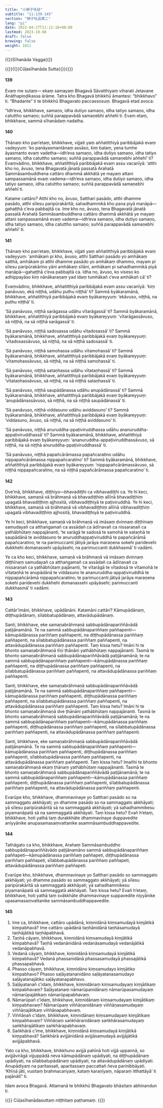 ```yaml
---
title: "小狮子吼经"
subtitle: "11:139-145"
section: "狮子吼品第二"
lang: "pi"
date: 2022-04-27T11:12:18+08:00
lastmod: 2023-10-08
draft: false
brewing: false
weight: 1011
---
```



{{<subtitle>}}Sīhanāda Vagga{{</subtitle>}}

{{<subtitle>}}{{<suttalink src="mn11">}}Cūḷasīhanāda Sutta{{</suttalink>}}{{</subtitle>}}

#### 139

Evaṃ me sutaṃ— ekaṃ samayaṃ Bhagavā Sāvatthiyaṃ viharati Jetavane Anāthapiṇḍikassa ārāme. Tatra kho Bhagavā bhikkhū āmantesi: “bhikkhavo” ti. “Bhadante” ti te bhikkhū Bhagavato paccassosuṃ. Bhagavā etad avoca:

“Idh’eva, bhikkhave, samaṇo, idha dutiyo samaṇo, idha tatiyo samaṇo, idha catuttho samaṇo; suññā parappavādā samaṇebhi aññehī ti. Evam etaṃ, bhikkhave, sammā sīhanādaṃ nadatha.

#### 140

Ṭhānaṃ kho pan’etaṃ, bhikkhave, vijjati yaṃ aññatitthiyā paribbājakā evaṃ vadeyyuṃ: ‘ko panāyasmantānaṃ assāso, kiṃ balaṃ, yena tumhe āyasmanto evaṃ vadetha—idh’eva samaṇo, idha dutiyo samaṇo, idha tatiyo samaṇo, idha catuttho samaṇo; suññā parappavādā samaṇebhi aññehī’ ti? Evaṃvādino, bhikkhave, aññatitthiyā paribbājakā evam assu vacanīyā: ‘atthi kho no, āvuso, tena Bhagavatā jānatā passatā Arahatā Sammāsambuddhena cattāro dhammā akkhātā ye mayaṃ attani sampassamānā evaṃ vadema—idh’eva samaṇo, idha dutiyo samaṇo, idha tatiyo samaṇo, idha catuttho samaṇo; suññā parappavādā samaṇebhi aññehī ti.

Katame cattāro? Atthi kho no, āvuso, Satthari pasādo, atthi dhamme pasādo, atthi sīlesu paripūrakāritā; sahadhammikā kho pana piyā manāpā—gahaṭṭhā c’eva pabbajitā ca. Ime kho no, āvuso, tena Bhagavatā jānatā passatā Arahatā Sammāsambuddhena cattāro dhammā akkhātā ye mayaṃ attani sampassamānā evaṃ vadema—idh’eva samaṇo, idha dutiyo samaṇo, idha tatiyo samaṇo, idha catuttho samaṇo; suññā parappavādā samaṇebhi aññehī’ ti.

#### 141

Ṭhānaṃ kho pan’etaṃ, bhikkhave, vijjati yaṃ aññatitthiyā paribbājakā evaṃ vadeyyuṃ: ‘amhākam pi kho, āvuso, atthi Satthari pasādo yo amhākaṃ satthā, amhākam pi atthi dhamme pasādo yo amhākaṃ dhammo, mayam pi sīlesu paripūrakārino yāni amhākaṃ sīlāni, amhākam pi sahadhammikā piyā manāpā—gahaṭṭhā c’eva pabbajitā ca. Idha no, āvuso, ko viseso ko adhippayāso kiṃ nānākaraṇaṃ yad idaṃ tumhākañ c’eva amhākañ cā’ ti?

Evaṃvādino, bhikkhave, aññatitthiyā paribbājakā evam assu vacanīyā: ‘kiṃ panāvuso, ekā niṭṭhā, udāhu puthu niṭṭhā’ ti? Sammā byākaramānā, bhikkhave, aññatitthiyā paribbājakā evaṃ byākareyyuṃ: ‘ekāvuso, niṭṭhā, na puthu niṭṭhā’ ti.

‘Sā panāvuso, niṭṭhā sarāgassa udāhu vītarāgassā’ ti? Sammā byākaramānā, bhikkhave, aññatitthiyā paribbājakā evaṃ byākareyyuṃ: ‘vītarāgassāvuso, sā niṭṭhā, na sā niṭṭhā sarāgassā’ ti.

‘Sā panāvuso, niṭṭhā sadosassa udāhu vītadosassā’ ti? Sammā byākaramānā, bhikkhave, aññatitthiyā paribbājakā evaṃ byākareyyuṃ: ‘vītadosassāvuso, sā niṭṭhā, na sā niṭṭhā sadosassā’ ti.

‘Sā panāvuso, niṭṭhā samohassa udāhu vītamohassā’ ti? Sammā byākaramānā, bhikkhave, aññatitthiyā paribbājakā evaṃ byākareyyuṃ: ‘vītamohassāvuso, sā niṭṭhā, na sā niṭṭhā samohassā’ ti.

‘Sā panāvuso, niṭṭhā sataṇhassa udāhu vītataṇhassā’ ti? Sammā byākaramānā, bhikkhave, aññatitthiyā paribbājakā evaṃ byākareyyuṃ: ‘vītataṇhassāvuso, sā niṭṭhā, na sā niṭṭhā sataṇhassā’ ti.

‘Sā panāvuso, niṭṭhā saupādānassa udāhu anupādānassā’ ti? Sammā byākaramānā, bhikkhave, aññatitthiyā paribbājakā evaṃ byākareyyuṃ: ‘anupādānassāvuso, sā niṭṭhā, na sā niṭṭhā saupādānassā’ ti.

‘Sā panāvuso, niṭṭhā viddasuno udāhu aviddasuno’ ti? Sammā byākaramānā, bhikkhave, aññatitthiyā paribbājakā evaṃ byākareyyuṃ: ‘viddasuno, āvuso, sā niṭṭhā, na sā niṭṭhā aviddasuno’ ti.

‘Sā panāvuso, niṭṭhā anuruddha-ppaṭiviruddhassa udāhu ananuruddha-appaṭiviruddhassā’ ti? Sammā byākaramānā, bhikkhave, aññatitthiyā paribbājakā evaṃ byākareyyuṃ: ‘ananuruddha-appaṭiviruddhassāvuso, sā niṭṭhā, na sā niṭṭhā anuruddha-ppaṭiviruddhassā’ ti.

‘Sā panāvuso, niṭṭhā papañcārāmassa papañcaratino udāhu nippapañcārāmassa nippapañcaratino’ ti? Sammā byākaramānā, bhikkhave, aññatitthiyā paribbājakā evaṃ byākareyyuṃ: ‘nippapañcārāmassāvuso, sā niṭṭhā nippapañcaratino, na sā niṭṭhā papañcārāmassa papañcaratino’ ti.

#### 142

Dve’mā, bhikkhave, diṭṭhiyo—bhavadiṭṭhi ca vibhavadiṭṭhi ca. Ye hi keci, bhikkhave, samaṇā vā brāhmaṇā vā bhavadiṭṭhiṃ allīnā bhavadiṭṭhiṃ upagatā bhavadiṭṭhiṃ ajjhositā, vibhavadiṭṭhiyā te paṭiviruddhā. Ye hi keci, bhikkhave, samaṇā vā brāhmaṇā vā vibhavadiṭṭhiṃ allīnā vibhavadiṭṭhiṃ upagatā vibhavadiṭṭhiṃ ajjhositā, bhavadiṭṭhiyā te paṭiviruddhā.

Ye hi keci, bhikkhave, samaṇā vā brāhmaṇā vā imāsaṃ dvinnaṃ diṭṭhīnaṃ samudayañ ca atthaṅgamañ ca assādañ ca ādīnavañ ca nissaraṇañ ca yathābhūtaṃ nappajānanti, ‘te sarāgā te sadosā te samohā te sataṇhā te saupādānā te aviddasuno te anuruddhappaṭiviruddhā te papañcārāmā papañcaratino; te na parimuccanti jātiyā jarāya maraṇena sokehi paridevehi dukkhehi domanassehi upāyāsehi; na parimuccanti dukkhasmā’ ti vadāmi.

Ye ca kho keci, bhikkhave, samaṇā vā brāhmaṇā vā imāsaṃ dvinnaṃ diṭṭhīnaṃ samudayañ ca atthaṅgamañ ca assādañ ca ādīnavañ ca nissaraṇañ ca yathābhūtaṃ pajānanti, ‘te vītarāgā te vītadosā te vītamohā te vītataṇhā te anupādānā te viddasuno te ananuruddha-appaṭiviruddhā te nippapañcārāmā nippapañcaratino; te parimuccanti jātiyā jarāya maraṇena sokehi paridevehi dukkhehi domanassehi upāyāsehi; parimuccanti dukkhasmā’ ti vadāmi.

#### 143

Cattār’imāni, bhikkhave, upādānāni. Katamāni cattāri? Kāmupādānaṃ, diṭṭhupādānaṃ, sīlabbatupādānaṃ, attavādupādānaṃ.

Santi, bhikkhave, eke samaṇabrāhmaṇā sabbupādānapariññāvādā paṭijānamānā. Te na sammā sabbupādānapariññaṃ paññapenti—kāmupādānassa pariññaṃ paññapenti, na diṭṭhupādānassa pariññaṃ paññapenti, na sīlabbatupādānassa pariññaṃ paññapenti, na attavādupādānassa pariññaṃ paññapenti. Taṃ kissa hetu? Imāni hi te bhonto samaṇabrāhmaṇā tīṇi ṭhānāni yathābhūtaṃ nappajānanti. Tasmā te bhonto samaṇabrāhmaṇā sabbupādānapariññāvādā paṭijānamānā; te na sammā sabbupādānapariññaṃ paññapenti—kāmupādānassa pariññaṃ paññapenti, na diṭṭhupādānassa pariññaṃ paññapenti, na sīlabbatupādānassa pariññaṃ paññapenti, na attavādupādānassa pariññaṃ paññapenti.

Santi, bhikkhave, eke samaṇabrāhmaṇā sabbupādānapariññāvādā paṭijānamānā. Te na sammā sabbupādānapariññaṃ paññapenti—kāmupādānassa pariññaṃ paññapenti, diṭṭhupādānassa pariññaṃ paññapenti, na sīlabbatupādānassa pariññaṃ paññapenti, na attavādupādānassa pariññaṃ paññapenti. Taṃ kissa hetu? Imāni hi te bhonto samaṇabrāhmaṇā dve ṭhānāni yathābhūtaṃ nappajānanti. Tasmā te bhonto samaṇabrāhmaṇā sabbupādānapariññāvādā paṭijānamānā; te na sammā sabbupādānapariññaṃ paññapenti—kāmupādānassa pariññaṃ paññapenti, diṭṭhupādānassa pariññaṃ paññapenti, na sīlabbatupādānassa pariññaṃ paññapenti, na attavādupādānassa pariññaṃ paññapenti.

Santi, bhikkhave, eke samaṇabrāhmaṇā sabbupādānapariññāvādā paṭijānamānā. Te na sammā sabbupādānapariññaṃ paññapenti—kāmupādānassa pariññaṃ paññapenti, diṭṭhupādānassa pariññaṃ paññapenti, sīlabbatupādānassa pariññaṃ paññapenti, na attavādupādānassa pariññaṃ paññapenti. Taṃ kissa hetu? Imañhi te bhonto samaṇabrāhmaṇā ekaṃ ṭhānaṃ yathābhūtaṃ nappajānanti. Tasmā te bhonto samaṇabrāhmaṇā sabbupādānapariññāvādā paṭijānamānā; te na sammā sabbupādānapariññaṃ paññapenti—kāmupādānassa pariññaṃ paññapenti, diṭṭhupādānassa pariññaṃ paññapenti, sīlabbatupādānassa pariññaṃ paññapenti, na attavādupādānassa pariññaṃ paññapenti.

Evarūpe kho, bhikkhave, dhammavinaye yo Satthari pasādo so na sammaggato akkhāyati; yo dhamme pasādo so na sammaggato akkhāyati; yā sīlesu paripūrakāritā sā na sammaggatā akkhāyati; yā sahadhammikesu piyamanāpatā sā na sammaggatā akkhāyati. Taṃ kissa hetu? Evañ h’etaṃ, bhikkhave, hoti yathā taṃ durakkhāte dhammavinaye duppavedite aniyyānike anupasamasaṃvattanike asammāsambuddhappavedite.

#### 144

Tathāgato ca kho, bhikkhave, Arahaṃ Sammāsambuddho sabbupādānapariññāvādo paṭijānamāno sammā sabbupādānapariññaṃ paññapeti—kāmupādānassa pariññaṃ paññapeti, diṭṭhupādānassa pariññaṃ paññapeti, sīlabbatupādānassa pariññaṃ paññapeti, attavādupādānassa pariññaṃ paññapeti.

Evarūpe kho, bhikkhave, dhammavinaye yo Satthari pasādo so sammaggato akkhāyati; yo dhamme pasādo so sammaggato akkhāyati; yā sīlesu paripūrakāritā sā sammaggatā akkhāyati; yā sahadhammikesu piyamanāpatā sā sammaggatā akkhāyati. Taṃ kissa hetu? Evañ h’etaṃ, bhikkhave, hoti yathā taṃ svākkhāte dhammavinaye suppavedite niyyānike upasamasaṃvattanike sammāsambuddhappavedite.

#### 145

1. Ime ca, bhikkhave, cattāro upādānā, kiṃnidānā kiṃsamudayā kiṃjātikā kiṃpabhavā? Ime cattāro upādānā taṇhānidānā taṇhāsamudayā taṇhājātikā taṇhāpabhavā.
1. Taṇhā cāyaṃ, bhikkhave, kiṃnidānā kiṃsamudayā kiṃjātikā kiṃpabhavā? Taṇhā vedanānidānā vedanāsamudayā vedanājātikā vedanāpabhavā.
1. Vedanā cāyaṃ, bhikkhave, kiṃnidānā kiṃsamudayā kiṃjātikā kiṃpabhavā? Vedanā phassanidānā phassasamudayā phassajātikā phassapabhavā.
1. Phasso cāyaṃ, bhikkhave, kiṃnidāno kiṃsamudayo kiṃjātiko kiṃpabhavo? Phasso saḷāyatananidāno saḷāyatanasamudayo saḷāyatanajātiko saḷāyatanapabhavo.
1. Saḷāyatanañ c’idaṃ, bhikkhave, kiṃnidānaṃ kiṃsamudayaṃ kiṃjātikaṃ kiṃpabhavaṃ? Saḷāyatanaṃ nāmarūpanidānaṃ nāmarūpasamudayaṃ nāmarūpajātikaṃ nāmarūpapabhavaṃ.
1. Nāmarūpañ c’idaṃ, bhikkhave, kiṃnidānaṃ kiṃsamudayaṃ kiṃjātikaṃ kiṃpabhavaṃ? Nāmarūpaṃ viññāṇanidānaṃ viññāṇasamudayaṃ viññāṇajātikaṃ viññāṇapabhavaṃ.
1. Viññāṇañ c’idaṃ, bhikkhave, kiṃnidānaṃ kiṃsamudayaṃ kiṃjātikaṃ kiṃpabhavaṃ? Viññāṇaṃ saṅkhāranidānaṃ saṅkhārasamudayaṃ saṅkhārajātikaṃ saṅkhārapabhavaṃ.
1. Saṅkhārā c’ime, bhikkhave, kiṃnidānā kiṃsamudayā kiṃjātikā kiṃpabhavā? Saṅkhārā avijjānidānā avijjāsamudayā avijjājātikā avijjāpabhavā.

Yato ca kho, bhikkhave, bhikkhuno avijjā pahīnā hoti vijjā uppannā, so avijjāvirāgā vijjuppādā neva kāmupādānaṃ upādiyati, na diṭṭhupādānaṃ upādiyati, na sīlabbatupādānaṃ upādiyati, na attavādupādānaṃ upādiyati. Anupādiyaṃ na paritassati, aparitassaṃ paccattañ ñeva parinibbāyati. ‘Khīṇā jāti, vusitaṃ brahmacariyaṃ, kataṃ karaṇīyaṃ, nāparaṃ itthattāyā’ ti pajānātī” ti.

Idam avoca Bhagavā. Attamanā te bhikkhū Bhagavato bhāsitaṃ abhinandun ti.


{{<eof>}}
    Cūḷasīhanādasuttaṃ niṭṭhitaṃ paṭhamaṃ.
{{</eof>}}
